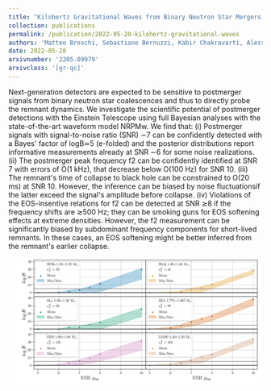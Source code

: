 ```yaml
---
title: "Kilohertz Gravitational Waves from Binary Neutron Star Mergers: Inference of Postmerger Signals with the Einstein Telescope"
collection: publications
permalink: /publication/2022-05-20-kilohertz-gravitational-waves
authors: 'Matteo Breschi, Sebastiano Bernuzzi, Kabir Chakravarti, Alessandro Camilletti, Aviral Prakash, Albino Perego'
date: 2022-05-20
arxivnumber: '2205.09979'
arxivclass: '[gr-qc]'
---
```


Next-generation detectors are expected to be sensitive to postmerger signals from binary neutron star coalescences and thus to directly probe the remnant dynamics. We investigate the scientific potential of postmerger detections with the Einstein Telescope using full Bayesian analyses with the state-of-the-art waveform model NRPMw. We find that: (i) Postmerger signals with signal-to-noise ratio (SNR) ∼7 can be confidently detected with a Bayes' factor of logB≃5 (e-folded) and the posterior distributions report informative measurements already at SNR ∼6 for some noise realizations. (ii) The postmerger peak frequency f2 can be confidently identified at SNR 7 with errors of O(1 kHz), that decrease below O(100 Hz) for SNR 10. (iii) The remnant's time of collapse to black hole can be constrained to O(20 ms) at SNR 10. However, the inference can be biased by noise fluctuationsif the latter exceed the signal's amplitude before collapse. (iv) Violations of the EOS-insentive relations for f2 can be detected at SNR ≳8 if the frequency shifts are ≳500 Hz; they can be smoking guns for EOS softening effects at extreme densities. However, the f2 measurement can be significantly biased by subdominant frequency components for short-lived remnants. In these cases, an EOS softening might be better inferred from the remnant's earlier collapse.

![Figure](/images/publications/2022-05-20-kilohertz-gravitational-waves.png)
